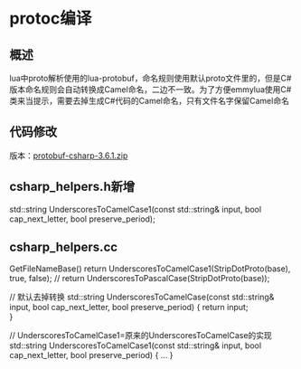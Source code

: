 protoc编译
===================================================
概述
--------
lua中proto解析使用的lua-protobuf，命名规则使用默认proto文件里的，但是C#版本命名规则会自动转换成Camel命名，二边不一致。为了方便emmylua使用C#类来当提示，需要去掉生成C#代码的Camel命名，只有文件名字保留Camel命名

代码修改
--------
版本：[protobuf-csharp-3.6.1.zip](https://github.com/protocolbuffers/protobuf/releases/download/v3.16.0/protobuf-csharp-3.16.0.zip)

csharp_helpers.h新增
--------------------
std::string UnderscoresToCamelCase1(const std::string& input,
                                   bool cap_next_letter,
                                   bool preserve_period);
                                   
csharp_helpers.cc
-----------------
GetFileNameBase()
    return UnderscoresToCamelCase1(StripDotProto(base), true, false);
    // return UnderscoresToPascalCase(StripDotProto(base));

// 默认去掉转换
std::string UnderscoresToCamelCase(const std::string& input,
                                   bool cap_next_letter,
                                   bool preserve_period) {
    return input;                         
}

// UnderscoresToCamelCase1=原来的UnderscoresToCamelCase的实现
std::string UnderscoresToCamelCase1(const std::string& input,
                                   bool cap_next_letter,
                                   bool preserve_period) {
    ...
}